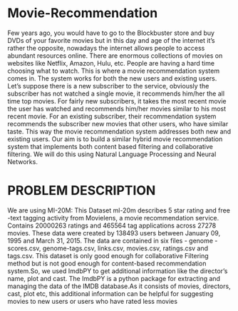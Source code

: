 # Movie-Recommendation
Few years ago, you would have to go to the Blockbuster store and buy DVDs of your favorite movies but in this day and age of the internet it’s rather the opposite, nowadays the internet allows people to access abundant resources online. There are enormous collections of movies on websites like Netflix, Amazon, Hulu, etc. People are having a hard time choosing what to watch. This is where a movie recommendation system comes in. The system works for both the new users and existing users. Let’s suppose there is a new subscriber to the service, obviously the subscriber has not watched a single movie, it recommends him/her the all time top movies. For fairly new subscribers, it takes the most recent movie the user has watched and recommends him/her movies similar to his most recent movie. For an existing subscriber, their recommendation system recommends the subscriber new movies that other users, who have similar taste. This way the movie recommendation system addresses both new and existing users. Our aim is to build a similar hybrid movie recommendation system that implements both content based filtering and collaborative filtering. We will do this using Natural Language Processing and Neural Networks.

# PROBLEM DESCRIPTION
We are using MI-20M: This Dataset ml-20m describes 5 star rating and free -text tagging activity from Movielens, a movie recommendation service. Contains 20000263 ratings and 465564 tag applications across 27278 movies. These data were created by 138493 users between January 09, 1995 and March 31, 2015. The data are contained in six files - genome -
scores.csv, genome-tags.csv, links.csv, movies.csv, ratings.csv and tags.csv. This dataset is only good enough for collaborative Filtering method but is not good enough for
content-based recommendation system.So, we used ImdbPY to get additional information like the director’s name, plot and cast. The ImdbPY is a python package for extracting and managing the data of the IMDB database.As it consists of movies, directors, cast, plot etc, this additional information can be helpful for suggesting movies to new users or users who have rated less movies
